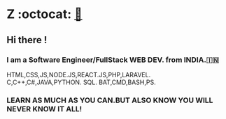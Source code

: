 # Z :octocat:  [🔗](https://zravi.github.io/)
## Hi there !
### I am a Software Engineer/FullStack WEB DEV. from INDIA.🇮🇳
HTML,CSS,JS,NODE.JS,REACT.JS,PHP,LARAVEL.
C,C++,C#,JAVA,PYTHON.
SQL.
BAT,CMD,BASH,PS.

### LEARN AS MUCH AS YOU CAN.BUT ALSO KNOW YOU WILL NEVER KNOW IT ALL!

<!--
**zravi/zravi** is a ✨ _special_ ✨ repository because its `README.md` (this file) appears on your GitHub profile.

Here are some ideas to get you started:

- 🔭 I’m currently working on ...
- 🌱 I’m currently learning ...
- 👯 I’m looking to collaborate on ...
- 🤔 I’m looking for help with ...
- 💬 Ask me about ...
- 📫 How to reach me: ...
- 😄 Pronouns: ...
- ⚡ Fun fact: ...
-->
